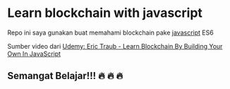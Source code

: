 # Learn blockchain with javascript 

Repo ini saya gunakan buat memahami blockchain pake [javascript](https://developer.mozilla.org/en-US/docs/Web/JavaScript) ES6

Sumber video dari [Udemy: Eric Traub - Learn Blockchain By Building Your Own In JavaScript](https://www.udemy.com/build-a-blockchain-in-javascript/)


## Semangat Belajar!!! :fire: :fire: :fire: